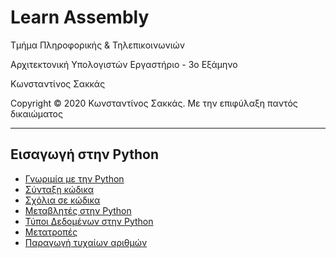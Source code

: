 <html>
<head>

</head>
<body>
<h1> Learn Assembly</h1>
<p> Τμήμα Πληροφορικής & Τηλεπικοινωνιών </p>
<p>Αρχιτεκτονική Υπολογιστών Εργαστήριο - 3ο Εξάμηνο </p>
<p> Κωνσταντίνος Σακκάς</p>
<p>Copyright © 2020 Κωνσταντίνος Σακκάς. Με την επιφύλαξη παντός δικαιώματος</p>
<hr>
<h2>Εισαγωγή στην Python</h2>
<ul>
<li><a href="https://github.com/ksakkas/Learn-Python/blob/master/greek/intr_synt.py">Γνωριμία με την Python</a></li> 
<li><a href="https://github.com/ksakkas/Learn-Python/blob/master/greek/syntax.py">Σύνταξη κώδικα</a></li> 
<li><a href="https://github.com/ksakkas/Learn-Python/blob/master/greek/comment.py">Σχόλια σε κώδικα</a></li> 
<li><a href="https://github.com/ksakkas/Learn-Python/blob/master/greek/var.py">Μεταβλητές στην Python</a></li> 
<li><a href="https://github.com/ksakkas/Learn-Python/blob/master/greek/datatype.py">Τύποι Δεδομένων στην Python</a></li> 
<li><a href="https://github.com/ksakkas/Learn-Python/blob/master/greek/convert_num.py">Μετατροπές</a></li> 
<li><a href="https://github.com/ksakkas/Learn-Python/blob/master/greek/randomt.py">Παραγωγή τυχαίων αριθμών</a></li> 



</ul>


</body>
</html>
